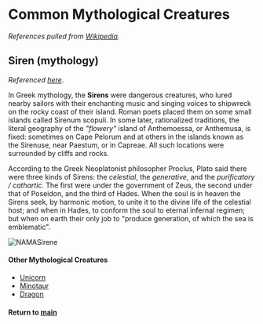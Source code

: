 # Common Mythological Creatures

_References pulled from [Wikipedia](wikipedia.com)._

## Siren (mythology)

_Referenced [here](https://en.wikipedia.org/wiki/Siren_(mythology))_.

In Greek mythology, the **Sirens** were dangerous creatures, who lured nearby sailors with their enchanting music and singing voices to shipwreck on the rocky coast of their island. Roman poets placed them on some small islands called Sirenum scopuli. In some later, rationalized traditions, the literal geography of the _"flowery"_ island of Anthemoessa, or Anthemusa, is fixed: sometimes on Cape Pelorum and at others in the islands known as the Sirenuse, near Paestum, or in Capreae. All such locations were surrounded by cliffs and rocks.

According to the Greek Neoplatonist philosopher Proclus, Plato said there were three kinds of Sirens: the _celestial_, the _generative_, and the _purificatory / cathartic_. The first were under the government of Zeus, the second under that of Poseidon, and the third of Hades. When the soul is in heaven the Sirens seek, by harmonic motion, to unite it to the divine life of the celestial host; and when in Hades, to conform the soul to eternal infernal regimen; but when on earth their only job to "produce generation, of which the sea is emblematic".

![NAMASirene](https://upload.wikimedia.org/wikipedia/commons/thumb/f/fe/NAMA_Sir%C3%A8ne.jpg/220px-NAMA_Sir%C3%A8ne.jpg)

#### Other Mythological Creatures
* [Unicorn](unicorn.md)
* [Minotaur](minotaur.md)
* [Dragon](dragon.md)

#### Return to [main](README.md)